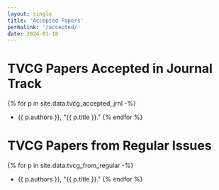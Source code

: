 ```yaml
---
layout: single
title: 'Accepted Papers'
permalink: '/accepted/'
date: 2024-01-18
---
```


# TVCG Papers Accepted in Journal Track

{% for p in site.data.tvcg_accepted_jrnl -%}
- {{ p.authors }}, "{{ p.title }}."
{% endfor %}

# TVCG Papers from Regular Issues

{% for p in site.data.tvcg_from_regular -%}
- {{ p.authors }}, "{{ p.title }}."
{% endfor %}

